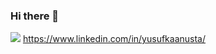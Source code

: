 ### Hi there 👋
![](https://img.shields.io/badge/Linked_In_-%230A66C2?logo=linkedin&link=www.linkedin.com%2Fin%2Fyusufkaanusta%2F)
https://www.linkedin.com/in/yusufkaanusta/



<!--
**KaanEkimoz/KaanEkimoz** is a ✨ _special_ ✨ repository because its `README.md` (this file) appears on your GitHub profile.

Here are some ideas to get you started:

- 🔭 I’m currently working on ...
- 🌱 I’m currently learning ...
- 👯 I’m looking to collaborate on ...
- 🤔 I’m looking for help with ...
- 💬 Ask me about ...
- 📫 How to reach me: ...
- ⚡ Fun fact: ...
-->
